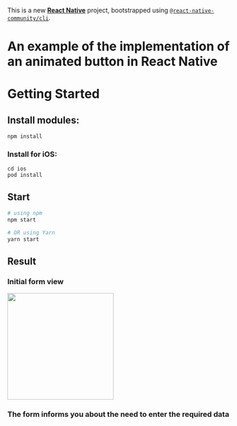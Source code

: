 This is a new [**React Native**](https://reactnative.dev) project, bootstrapped using [`@react-native-community/cli`](https://github.com/react-native-community/cli).

# An example of the implementation of an animated button in React Native

# Getting Started

## Install modules:

```npm install```

### Install for iOS:

```
cd ios
pod install
```

## Start

```bash
# using npm
npm start

# OR using Yarn
yarn start
```
## Result

### Initial form view

<img src="https://github.com/zahoruiko/React-Native-Animated-Button/blob/main/promoImages/Screen-1.png" width="240" />

### The form informs you about the need to enter the required data

